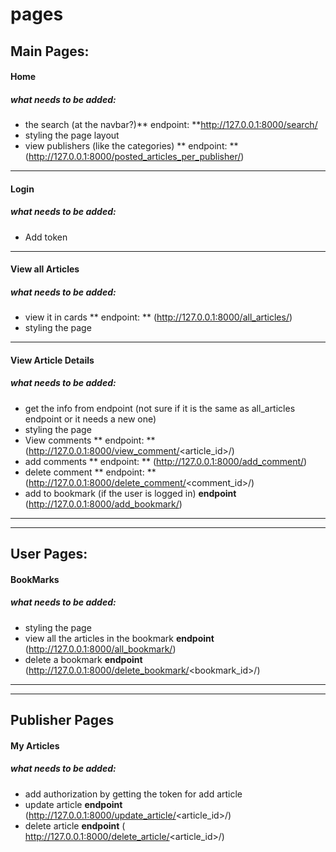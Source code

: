 # pages

## Main Pages:

#### Home
##### what needs to be added:
- the search (at the navbar?)** endpoint: **http://127.0.0.1:8000/search/
- styling the page layout
- view publishers (like the categories) ** endpoint: ** (http://127.0.0.1:8000/posted_articles_per_publisher/)

------------

#### Login
##### what needs to be added:
- Add token

------------

#### View all Articles
##### what needs to be added:
- view it in cards ** endpoint: ** (http://127.0.0.1:8000/all_articles/)
- styling the page 

------------

#### View Article Details
##### what needs to be added:
- get the info from endpoint (not sure if it is the same as all_articles endpoint or it needs a new one)
-  styling the page 
- View comments  ** endpoint: ** (http://127.0.0.1:8000/view_comment/<article_id>/)
- add comments ** endpoint: ** (http://127.0.0.1:8000/add_comment/)
- delete comment ** endpoint: **  (http://127.0.0.1:8000/delete_comment/<comment_id>/)
- add to bookmark (if the user is logged in) **endpoint** (http://127.0.0.1:8000/add_bookmark/)

------------

------------

## User Pages:

#### BookMarks
##### what needs to be added:
- styling the page
- view all the articles in the bookmark **endpoint** (http://127.0.0.1:8000/all_bookmark/)
- delete a bookmark **endpoint** (http://127.0.0.1:8000/delete_bookmark/<bookmark_id>/) 

------------

------------

## Publisher Pages
#### My Articles
##### what needs to be added:
- add authorization  by getting the token for add article
- update article **endpoint** (http://127.0.0.1:8000/update_article/<article_id>/)
- delete article **endpoint** ( http://127.0.0.1:8000/delete_article/<article_id>/)